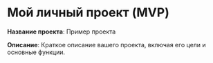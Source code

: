# Мой личный проект (MVP)

**Название проекта**: Пример проекта

**Описание**: Краткое описание вашего проекта, включая его цели и основные функции.